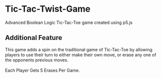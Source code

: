 # Tic-Tac-Twist-Game
Advanced Boolean Logic Tic-Tac-Toe game created using p5.js

## Additional Feature
This game adds a spin on the traditional game of Tic-Tac-Toe by allowing players to use their turn to either make their own move, or erase any one of the opponents previous moves. <br><br>
Each Player Gets 5 Erases Per Game.
